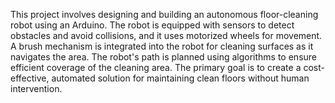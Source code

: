 This project involves designing and building an autonomous floor-cleaning robot using an Arduino. The robot is equipped with sensors to detect obstacles and avoid collisions, and it uses motorized wheels for movement. A brush mechanism is integrated into the robot for cleaning surfaces as it navigates the area. The robot's path is planned using algorithms to ensure efficient coverage of the cleaning area. The primary goal is to create a cost-effective, automated solution for maintaining clean floors without human intervention.
